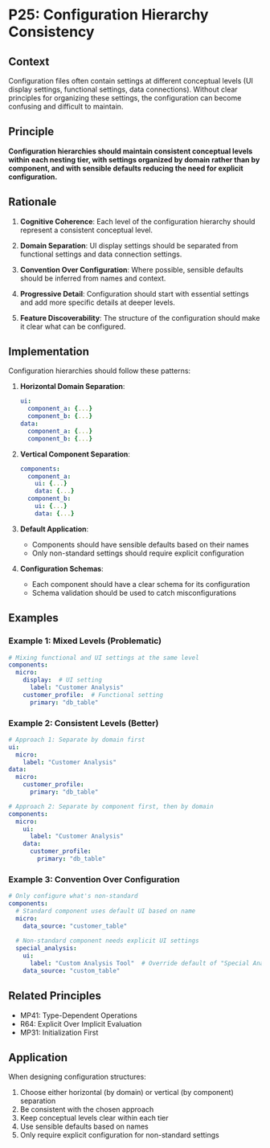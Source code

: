 # P25: Configuration Hierarchy Consistency

## Context
Configuration files often contain settings at different conceptual levels (UI display settings, functional settings, data connections). Without clear principles for organizing these settings, the configuration can become confusing and difficult to maintain.

## Principle
**Configuration hierarchies should maintain consistent conceptual levels within each nesting tier, with settings organized by domain rather than by component, and with sensible defaults reducing the need for explicit configuration.**

## Rationale
1. **Cognitive Coherence**: Each level of the configuration hierarchy should represent a consistent conceptual level.

2. **Domain Separation**: UI display settings should be separated from functional settings and data connection settings.

3. **Convention Over Configuration**: Where possible, sensible defaults should be inferred from names and context.

4. **Progressive Detail**: Configuration should start with essential settings and add more specific details at deeper levels.

5. **Feature Discoverability**: The structure of the configuration should make it clear what can be configured.

## Implementation
Configuration hierarchies should follow these patterns:

1. **Horizontal Domain Separation**:
   ```yaml
   ui:
     component_a: {...}
     component_b: {...}
   data:
     component_a: {...}
     component_b: {...}
   ```

2. **Vertical Component Separation**:
   ```yaml
   components:
     component_a:
       ui: {...}
       data: {...}
     component_b:
       ui: {...}
       data: {...}
   ```

3. **Default Application**:
   - Components should have sensible defaults based on their names
   - Only non-standard settings should require explicit configuration

4. **Configuration Schemas**:
   - Each component should have a clear schema for its configuration
   - Schema validation should be used to catch misconfigurations

## Examples

### Example 1: Mixed Levels (Problematic)
```yaml
# Mixing functional and UI settings at the same level
components:
  micro:
    display:  # UI setting
      label: "Customer Analysis"
    customer_profile:  # Functional setting
      primary: "db_table"
```

### Example 2: Consistent Levels (Better)
```yaml
# Approach 1: Separate by domain first
ui:
  micro:
    label: "Customer Analysis"
data:
  micro:
    customer_profile:
      primary: "db_table"

# Approach 2: Separate by component first, then by domain
components:
  micro:
    ui:
      label: "Customer Analysis"
    data:
      customer_profile:
        primary: "db_table"
```

### Example 3: Convention Over Configuration
```yaml
# Only configure what's non-standard
components:
  # Standard component uses default UI based on name
  micro: 
    data_source: "customer_table"
  
  # Non-standard component needs explicit UI settings
  special_analysis:
    ui:
      label: "Custom Analysis Tool"  # Override default of "Special Analysis"
    data_source: "custom_table"
```

## Related Principles
- MP41: Type-Dependent Operations
- R64: Explicit Over Implicit Evaluation
- MP31: Initialization First

## Application
When designing configuration structures:
1. Choose either horizontal (by domain) or vertical (by component) separation
2. Be consistent with the chosen approach
3. Keep conceptual levels clear within each tier
4. Use sensible defaults based on names
5. Only require explicit configuration for non-standard settings